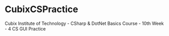 # CubixCSPractice
Cubix Institute of Technology - CSharp &amp; DotNet Basics Course - 10th Week - 4 CS GUI Practice
